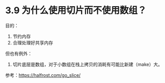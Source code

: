 # 3.9 为什么使用切片而不使用数组？

目的：

1.   节约内存
2.   合理处理好共享内存



但也有例外：

1.   切片底层是数组，对于小数组在栈上拷贝的消耗有可能比新建（make）大。

参考：https://halfrost.com/go_slice/





